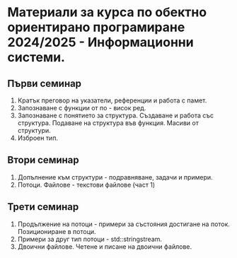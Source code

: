 # Материали за курса по обектно ориентирано програмиране 2024/2025 - Информационни системи.

## Първи семинар
1. Кратък преговор на указатели, референции и работа с памет.
2. Запознаване с функции от по - висок ред.
3. Запознаване с понятието за структура.
   Създаване и работа със структура.
   Подаване на структура във функция.
   Масиви от структури.
4. Изброен тип.

## Втори семинар
1. Допълнение към структури - подравняване, задачи и примери.
2. Потоци. Файлове - текстови файлове (част 1)

## Трети семинар
1. Продължение на потоци - примери за състояния достигане на поток. Позициониране в потоци.
2. Примери за друг тип потоци - std::stringstream.
3. Двоични файлове. Четене и писане на двоични файлове.